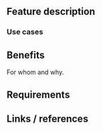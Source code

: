 ## Feature description

### Use cases

## Benefits

For whom and why.

## Requirements

## Links / references
